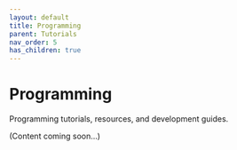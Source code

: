 ```yaml
---
layout: default
title: Programming
parent: Tutorials
nav_order: 5
has_children: true
---
```


# Programming

Programming tutorials, resources, and development guides.

(Content coming soon...)
